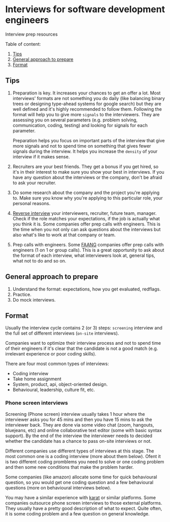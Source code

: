 # Interviews for software development engineers
Interview prep resources

Table of content:

1. [Tips](#tips)
2. [General approach to prepare](#general-approach-to-prepare)
3. [Format](#format)

## Tips

1. Preparation is key. It increases your chances to get an offer a lot. 
Most interviews' formats are not something you do daily (like balancing binary trees or designing type-ahead systems for google search) but they are well defined and it's highly recommended to follow them. Following the format will help you to give more `signals` to the interviewers. They are assessing you on several parameters (e.g. problem solving, communication, coding, testing) and looking for signals for each parameter. 

	Preparation helps you focus on important parts of the interview that give more signals and not to spend time on something that gives fewer signals during the interview. It helps you increase the `density` of your interview if it makes sense. 


2. Recruiters are your best friends. They get a bonus if you get hired, so it's in their interest to make sure you show your best in interviews. 
If you have any question about the interviews or the company, don't be afraid to ask your recruiter.

3. Do some research about the company and the project you're applying to. Make sure you know why you're applying to this particular role, your personal reasons.

4. [Reverse interview](https://blog.pragmaticengineer.com/reverse-interviewing/) your interviewers, recruiter, future team, manager. Check if the role matches your expectations, if the job is actually what you think it is.
Some companies offer prep calls with engineers. This is the time when you not only can ask questions about the interviews but also what's like to work at that company or team.

5. Prep calls with engineers. Some [FAANG](https://en.wikipedia.org/wiki/Big_Tech) companies offer prep calls with engineers (1 on 1 or group calls). This is a great opportunity to ask about the format of each interview, what interviewers look at, general tips, what not to do and so on.



## General approach to prepare

1. Understand the format: expectations, how you get evaluated, redflags.
2. Practice.
3. Do mock interviews.


## Format

Usually the interview cycle contains 2 (or 3) steps: `screening` interview and the full set of different interviews (`on-site` interviews).


Companies want to optimize their interview process and not to spend time of their engineers if it's clear that the candidate is not a good match (e.g. irrelevant experience or poor coding skills).


There are four most common types of interviews:
- Coding interview
- Take home assignment
- System, product, api, object-oriented design.
- Behavioural, leadership, culture fit, etc.

### Phone screen interviews

Screening (Phone screen) interview usually takes 1 hour where the interviewer asks you for 45 mins and then you have 15 mins to ask the interviewer back. They are done via some video chat (zoom, hangouts, bluejeans, etc) and online collaborative text editor (some with basic syntax support).
By the end of the interview the interviewer needs to decided whether the candidate has a chance to pass on-site interviews or not.

Different companies use different types of interviews at this stage.
The most common one is a coding interview (more about them below). Ofent it is two different coding promblems you need to solve or one coding problem and then some new conditions that make the problem harder. 

Some companies (like amazon) allocate some time for quick behavioural question, so you would get one coding question and a few behavioural questions (more on behavioural interviews below).

You may have a similar experience with [karat](https://karat.com/) or similar platforms. Some companies outsource phone screen interviews to those external platforms. They usually have a pretty good description of what to expect. Quite often, it is some coding problem and a few question on general knowledge.

